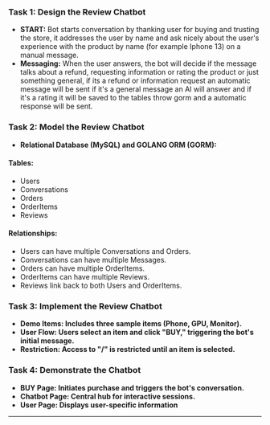 ### Task 1: Design the Review Chatbot

- **START:** Bot starts conversation by thanking user for buying and trusting the store, it addresses the user by name and ask nicely about the user's experience with the product by name (for example Iphone 13) on a manual message.
- **Messaging:** When the user answers, the bot will decide if the message talks about a refund, requesting information or rating the product or just something general, if its a refund or information request an automatic message will be sent if it's a general message an AI will answer and if it's a rating it will be saved to the tables throw gorm and a automatic response will be sent.

### Task 2: Model the Review Chatbot

- **Relational Database (MySQL) and GOLANG ORM (GORM):**

#### Tables:
- Users
- Conversations
- Orders
- OrderItems
- Reviews

#### Relationships:
- Users can have multiple Conversations and Orders.
- Conversations can have multiple Messages.
- Orders can have multiple OrderItems.
- OrderItems can have multiple Reviews.
- Reviews link back to both Users and OrderItems.

### Task 3: Implement the Review Chatbot

- **Demo Items: Includes three sample items (Phone, GPU, Monitor).**
- **User Flow: Users select an item and click "BUY," triggering the bot's initial message.**
- **Restriction: Access to "/" is restricted until an item is selected.**

### Task 4: Demonstrate the Chatbot

- **BUY Page: Initiates purchase and triggers the bot's conversation.**
- **Chatbot Page: Central hub for interactive sessions.**
- **User Page: Displays user-specific information**

---
